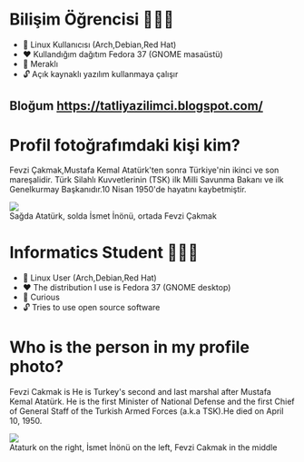 # Bilişim Öğrencisi 🧑🏻‍💻 

- 🐧 Linux Kullanıcısı (Arch,Debian,Red Hat) 
- ❤️ Kullandığım dağıtım Fedora 37 (GNOME masaüstü)
- 👀 Meraklı 
- 🔓 Açık kaynaklı yazılım kullanmaya çalışır

## Bloğum https://tatliyazilimci.blogspot.com/

# Profil fotoğrafımdaki kişi kim?
Fevzi Çakmak,Mustafa Kemal Atatürk'ten sonra Türkiye'nin ikinci ve son mareşalidir. Türk Silahlı Kuvvetlerinin (TSK) ilk Milli Savunma Bakanı ve ilk Genelkurmay Başkanıdır.10 Nisan 1950'de hayatını kaybetmiştir.

![](https://upload.wikimedia.org/wikipedia/commons/0/0c/Inonu_Cakmak_Ataturk_29_10_1936.jpg)
<br />Sağda Atatürk, solda İsmet İnönü, ortada Fevzi Çakmak

# Informatics Student 🧑🏻‍💻

- 🐧 Linux User (Arch,Debian,Red Hat)
- ❤️ The distribution I use is Fedora 37 (GNOME desktop)
- 👀 Curious
- 🔓 Tries to use open source software

# Who is the person in my profile photo?
Fevzi Cakmak is He is Turkey's second and last marshal after Mustafa Kemal Atatürk. He is the first Minister of National Defense and the first Chief of General Staff of the Turkish Armed Forces (a.k.a TSK).He died on April 10, 1950.  

![](https://upload.wikimedia.org/wikipedia/commons/0/0c/Inonu_Cakmak_Ataturk_29_10_1936.jpg)
<br />Ataturk on the right, İsmet İnönü on the left, Fevzi Cakmak in the middle
